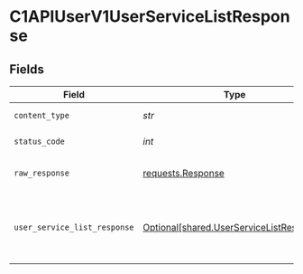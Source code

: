 # C1APIUserV1UserServiceListResponse


## Fields

| Field                                                                                             | Type                                                                                              | Required                                                                                          | Description                                                                                       |
| ------------------------------------------------------------------------------------------------- | ------------------------------------------------------------------------------------------------- | ------------------------------------------------------------------------------------------------- | ------------------------------------------------------------------------------------------------- |
| `content_type`                                                                                    | *str*                                                                                             | :heavy_check_mark:                                                                                | HTTP response content type for this operation                                                     |
| `status_code`                                                                                     | *int*                                                                                             | :heavy_check_mark:                                                                                | HTTP response status code for this operation                                                      |
| `raw_response`                                                                                    | [requests.Response](https://requests.readthedocs.io/en/latest/api/#requests.Response)             | :heavy_minus_sign:                                                                                | Raw HTTP response; suitable for custom response parsing                                           |
| `user_service_list_response`                                                                      | [Optional[shared.UserServiceListResponse]](../../models/shared/userservicelistresponse.md)        | :heavy_minus_sign:                                                                                | The UserServiceListResponse message contains a list of results and a nextPageToken if applicable. |